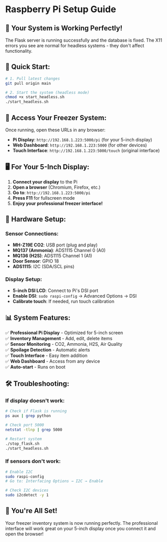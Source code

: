 # Raspberry Pi Setup Guide

## 🎯 **Your System is Working Perfectly!**

The Flask server is running successfully and the database is fixed. The X11 errors you see are normal for headless systems - they don't affect functionality.

## 🚀 **Quick Start:**

```bash
# 1. Pull latest changes
git pull origin main

# 2. Start the system (headless mode)
chmod +x start_headless.sh
./start_headless.sh
```

## 📱 **Access Your Freezer System:**

Once running, open these URLs in any browser:

- **Pi Display**: `http://192.168.1.223:5000/pi` (for your 5-inch display)
- **Web Dashboard**: `http://192.168.1.223:5000` (for other devices)
- **Touch Interface**: `http://192.168.1.223:5000/touch` (original interface)

## 🖥️ **For Your 5-Inch Display:**

1. **Connect your display** to the Pi
2. **Open a browser** (Chromium, Firefox, etc.)
3. **Go to**: `http://192.168.1.223:5000/pi`
4. **Press F11** for fullscreen mode
5. **Enjoy your professional freezer interface!**

## 🔧 **Hardware Setup:**

### **Sensor Connections:**
- **MH-Z19E CO2**: USB port (plug and play)
- **MQ137 (Ammonia)**: ADS1115 Channel 0 (A0)
- **MQ136 (H2S)**: ADS1115 Channel 1 (A1)
- **Door Sensor**: GPIO 18
- **ADS1115**: I2C (SDA/SCL pins)

### **Display Setup:**
- **5-inch DSI LCD**: Connect to Pi's DSI port
- **Enable DSI**: `sudo raspi-config` → Advanced Options → DSI
- **Calibrate touch**: If needed, run touch calibration

## 📊 **System Features:**

✅ **Professional Pi Display** - Optimized for 5-inch screen  
✅ **Inventory Management** - Add, edit, delete items  
✅ **Sensor Monitoring** - CO2, Ammonia, H2S, Air Quality  
✅ **Spoilage Detection** - Automatic alerts  
✅ **Touch Interface** - Easy item addition  
✅ **Web Dashboard** - Access from any device  
✅ **Auto-start** - Runs on boot  

## 🛠️ **Troubleshooting:**

### **If display doesn't work:**
```bash
# Check if Flask is running
ps aux | grep python

# Check port 5000
netstat -tlnp | grep 5000

# Restart system
./stop_flask.sh
./start_headless.sh
```

### **If sensors don't work:**
```bash
# Enable I2C
sudo raspi-config
# Go to: Interfacing Options → I2C → Enable

# Check I2C devices
sudo i2cdetect -y 1
```

## 🎉 **You're All Set!**

Your freezer inventory system is now running perfectly. The professional interface will work great on your 5-inch display once you connect it and open the browser!
